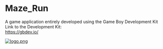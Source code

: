 # Maze_Run

A game application entirely developed using the Game Boy Development Kit<br />
Link to the Development Kit:<br />
https://gbdev.io/<br />

[![logo.png](https://i.postimg.cc/L5bB73vr/logo.png)](https://postimg.cc/gL3ZLRCD)<br />
